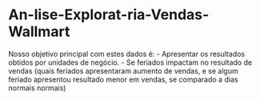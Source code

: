 # An-lise-Explorat-ria-Vendas-Wallmart
Nosso objetivo principal com estes dados é: - Apresentar os resultados obtidos por unidades de negócio. - Se feriados impactam no resultado de vendas (quais feriados apresentaram aumento de vendas, e se algum feriado apresentou resultado menor em vendas, se comparado a dias normais normais)
